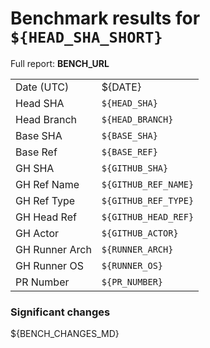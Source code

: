 # Benchmark results for `${HEAD_SHA_SHORT}`

Full report: __BENCH_URL__

|                |                      |
| -------------- | -------------------- |
| Date (UTC)     | ${DATE}              |
| Head SHA       | `${HEAD_SHA}`        |
| Head Branch    | `${HEAD_BRANCH}`     |
| Base SHA       | `${BASE_SHA}`        |
| Base Ref       | `${BASE_REF}`        |
| GH SHA         | `${GITHUB_SHA}`      |
| GH Ref Name    | `${GITHUB_REF_NAME}` |
| GH Ref Type    | `${GITHUB_REF_TYPE}` |
| GH Head Ref    | `${GITHUB_HEAD_REF}` |
| GH Actor       | `${GITHUB_ACTOR}`    |
| GH Runner Arch | `${RUNNER_ARCH}`     |
| GH Runner OS   | `${RUNNER_OS}`       |
| PR Number      | `${PR_NUMBER}`       |


### Significant changes

${BENCH_CHANGES_MD}
